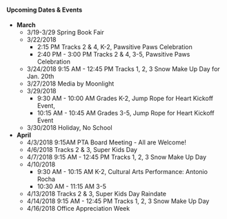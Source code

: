
#### Upcoming Dates & Events
* __March__
  * 3/19-3/29 Spring Book Fair
  * 3/22/2018 
    * 2:15 PM Tracks 2 & 4, K-2, Pawsitive Paws Celebration
    * 2:40 PM - 3:00 PM Tracks 2 & 4, 3-5, Pawsitive Paws Celebration
  * 3/24/2018 9:15 AM - 12:45 PM Tracks 1, 2, 3 Snow Make Up Day for Jan. 20th
  * 3/27/2018 Media by Moonlight
  * 3/29/2018 
    * 9:30 AM - 10:00 AM Grades K-2, Jump Rope for Heart Kickoff Event,
    * 10:15 AM - 10:45 AM Grades 3-5, Jump Rope for Heart Kickoff Event
  * 3/30/2018 Holiday, No School
* __April__
  * 4/3/2018 9:15AM PTA Board Meeting - All are Welcome!
  * 4/6/2018 Tracks 2 & 3, Super Kids Day
  * 4/7/2018 9:15 AM - 12:45 PM Tracks 1, 2, 3 Snow Make Up Day
  * 4/10/2018 
    * 9:30 AM - 10:15 AM K-2, Cultural Arts Performance: Antonio Rocha
    * 10:30 AM - 11:15 AM 3-5
  * 4/13/2018 Tracks 2 & 3, Super Kids Day Raindate
  * 4/14/2018 9:15 AM - 12:45 PM Tracks 1, 2, 3 Snow Make Up Day
  * 4/16/2018 Office Appreciation Week

  

